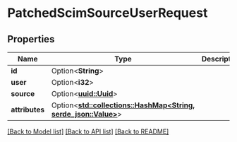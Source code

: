 # PatchedScimSourceUserRequest

## Properties

Name | Type | Description | Notes
------------ | ------------- | ------------- | -------------
**id** | Option<**String**> |  | [optional]
**user** | Option<**i32**> |  | [optional]
**source** | Option<[**uuid::Uuid**](uuid::Uuid.md)> |  | [optional]
**attributes** | Option<[**std::collections::HashMap<String, serde_json::Value>**](serde_json::Value.md)> |  | [optional]

[[Back to Model list]](../README.md#documentation-for-models) [[Back to API list]](../README.md#documentation-for-api-endpoints) [[Back to README]](../README.md)


